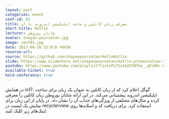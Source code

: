 ```yaml
---
layout: post
categories: event
conf-id: 01
title: معرفی زبان کاتلین و ساخت اپلیکیشن اندروید با آن
short-title: Kotlin
lecturer: شایان پوروطن
avatar: shayan-pourvatan.jpg
image: conf01.jpg
date: 2017-06-26 15:0:0 +0430
reserve-url: 
source: https://github.com/shayanpourvatan/HelloKotlin
slide: https://www.slideshare.net/shayanpourvatan/kotlin-presentation-77617219
youtube: https://www.youtube.com/playlist?list=PLT2xIm2X7W7he__qFs86r-UXiIXpr9UU-
available-ticket: true
held-conferance: true
---
```

در همایش io17، گوگل اعلام کرد که از زبان کاتلین به عنوان یک زبان برای ساخت اپلیکیشن اندروید پیشتیبانی می‌کند. در این ارائه شایان پوروطن زبان کاتلین را معرفی کرده و مثال‌های مختلفی از ویژگی‌های جذاب آن را نشان داد. در پایان از این زبان برای نمایش یک لیست در recyclerview استفاده کرد. برای دریافت کد و اسلاید‌ها روی لینک‌های زیر کلیک کنید.